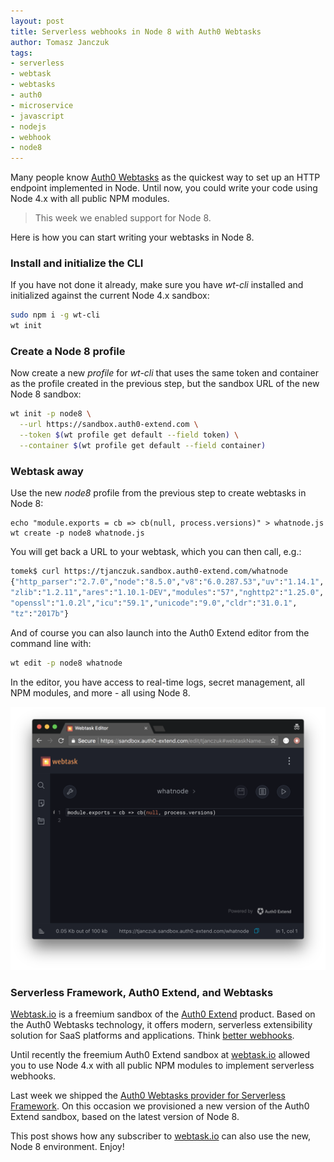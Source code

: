 ```yaml
---
layout: post
title: Serverless webhooks in Node 8 with Auth0 Webtasks
author: Tomasz Janczuk
tags:
- serverless
- webtask
- webtasks
- auth0
- microservice
- javascript
- nodejs
- webhook
- node8
---
```


Many people know [Auth0 Webtasks](https://webtask.io) as the quickest way to set up an HTTP endpoint implemented in Node. Until now, you could write your code using Node 4.x with all public NPM modules. 

> This week we enabled support for Node 8.

Here is how you can start writing your webtasks in Node 8.

### Install and initialize the CLI

If you have not done it already, make sure you have *wt-cli* installed and initialized against the current Node 4.x sandbox:

```bash
sudo npm i -g wt-cli
wt init
```

### Create a Node 8 profile

Now create a new *profile* for *wt-cli* that uses the same token and container as the profile created in the previous step, but the sandbox URL of the new Node 8 sandbox: 

```bash
wt init -p node8 \
  --url https://sandbox.auth0-extend.com \
  --token $(wt profile get default --field token) \
  --container $(wt profile get default --field container)
```

### Webtask away

Use the new *node8* profile from the previous step to create webtasks in Node 8: 

```
echo "module.exports = cb => cb(null, process.versions)" > whatnode.js
wt create -p node8 whatnode.js
```

You will get back a URL to your webtask, which you can then call, e.g.:

```bash
tomek$ curl https://tjanczuk.sandbox.auth0-extend.com/whatnode
{"http_parser":"2.7.0","node":"8.5.0","v8":"6.0.287.53","uv":"1.14.1",
"zlib":"1.2.11","ares":"1.10.1-DEV","modules":"57","nghttp2":"1.25.0",
"openssl":"1.0.2l","icu":"59.1","unicode":"9.0","cldr":"31.0.1",
"tz":"2017b"}
```

And of course you can also launch into the Auth0 Extend editor from the command line with:

```bash
wt edit -p node8 whatnode
```

In the editor, you have access to real-time logs, secret management, all NPM modules, and more - all using Node 8.

<img src="/assets/post_images/2017-09-23/0.png" class="tj-img-diagram-100" alt="Auth0 Extend editor">

### Serverless Framework, Auth0 Extend, and Webtasks

[Webtask.io](https://webtask.io) is a freemium sandbox of the [Auth0 Extend](https://goextend.io) product. Based on the Auth0 Webtasks technology, it offers modern, serverless extensibility solution  for SaaS platforms and applications. Think [better webhooks](https://auth0.com/blog/why-is-serverless-extensibility-better-than-webhooks/).

Until recently the freemium Auth0 Extend sandbox at [webtask.io](https://webtask.io) allowed you to use Node 4.x with all public NPM modules to implement serverless webhooks. 

Last week we shipped the [Auth0 Webtasks provider for Serverless Framework](https://auth0.com/blog/serverless-framework-and-auth0-webtasks-hop-on-the-bullet-train/). On this occasion we provisioned a new version of the Auth0 Extend sandbox, based on the latest version of Node 8. 

This post shows how any subscriber to [webtask.io](https://webtask.io) can also use the new, Node 8 environment. Enjoy!
